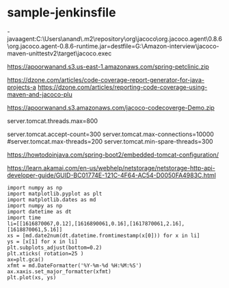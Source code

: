 # sample-jenkinsfile

-javaagent:C:\\Users\\anand\\.m2\\repository\\org\\jacoco\\org.jacoco.agent\\0.8.6\\org.jacoco.agent-0.8.6-runtime.jar=destfile=G:\\Amazon-interview\\jacoco-maven-unittestv2\\target\\jacoco.exec


https://apoorwanand.s3.us-east-1.amazonaws.com/spring-petclinic.zip


https://dzone.com/articles/code-coverage-report-generator-for-java-projects-a
https://dzone.com/articles/reporting-code-coverage-using-maven-and-jacoco-plu

https://apoorwanand.s3.amazonaws.com/jacoco-codecoverge-Demo.zip

server.tomcat.threads.max=800

server.tomcat.accept-count=300
server.tomcat.max-connections=10000
#server.tomcat.max-threads=200
server.tomcat.min-spare-threads=300

https://howtodoinjava.com/spring-boot2/embedded-tomcat-configuration/



https://learn.akamai.com/en-us/webhelp/netstorage/netstorage-http-api-developer-guide/GUID-BC01774E-121C-4F64-AC54-D0050FA4983C.html
```
import numpy as np
import matplotlib.pyplot as plt
import matplotlib.dates as md
import numpy as np
import datetime as dt
import time
li=[[1616870067,0.12],[1616890061,0.16],[1617870061,2.16],[1618870061,5.16]]
xs = [md.date2num(dt.datetime.fromtimestamp(x[0])) for x in li]
ys = [x[1] for x in li]
plt.subplots_adjust(bottom=0.2)
plt.xticks( rotation=25 )
ax=plt.gca()
xfmt = md.DateFormatter('%Y-%m-%d %H:%M:%S')
ax.xaxis.set_major_formatter(xfmt)
plt.plot(xs, ys)

```


